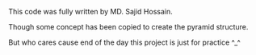 This code was fully written by MD. Sajid Hossain.

Though some concept has been copied to create the pyramid structure.

But who cares cause end of the day this project is just for practice ^_^